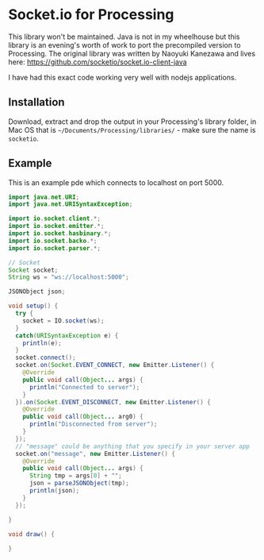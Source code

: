 # Socket.io for Processing

This library won't be maintained. Java is not in my wheelhouse but this library is an evening's worth of work to port the precompiled version to Processing. The original library was written by Naoyuki Kanezawa and lives here: https://github.com/socketio/socket.io-client-java

I have had this exact code working very well with nodejs applications.

## Installation

Download, extract and drop the output in your Processing's library folder, in Mac OS that is `~/Documents/Processing/libraries/` - make sure the name is `socketio`.

## Example

This is an example pde which connects to localhost on port 5000.

```java
import java.net.URI;
import java.net.URISyntaxException;

import io.socket.client.*;
import io.socket.emitter.*;
import io.socket.hasbinary.*;
import io.socket.backo.*;
import io.socket.parser.*;

// Socket
Socket socket;
String ws = "ws://localhost:5000";

JSONObject json;

void setup() {
  try {
    socket = IO.socket(ws);
  }
  catch(URISyntaxException e) {
    println(e);
  }
  socket.connect();
  socket.on(Socket.EVENT_CONNECT, new Emitter.Listener() {
    @Override
    public void call(Object... args) {
      println("Connected to server");
    }
  }).on(Socket.EVENT_DISCONNECT, new Emitter.Listener() {
    @Override
    public void call(Object... arg0) {
      println("Disconnected from server");
    }
  });
  // "message" could be anything that you specify in your server app
  socket.on("message", new Emitter.Listener() {
    @Override
    public void call(Object... args) {
      String tmp = args[0] + "";
      json = parseJSONObject(tmp);
      println(json);
    }
  });

}

void draw() {
  
}
```
